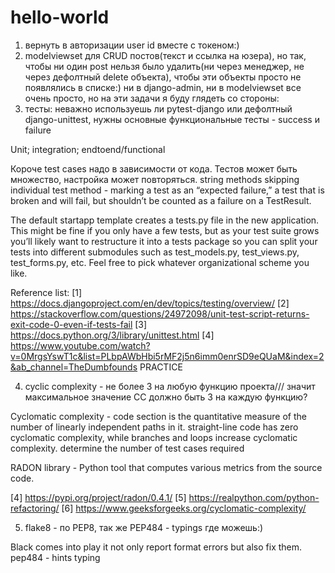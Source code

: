 # hello-world

1) вернуть в авторизации user id вместе с токеном:)
2) modelviewset для CRUD постов(текст и ссылка на юзера), но так, чтобы ни один post нельзя было удалить(ни через менеджер, не через дефолтный delete объекта), чтобы эти объекты просто не появлялись в списке:) ни в django-admin, ни в modelviewset
все очень просто, но на эти задачи я буду глядеть со стороны:
3) тесты: неважно используешь ли pytest-django или дефолтный django-unittest, нужны основные функциональные тесты - success и failure

Unit; integration; endtoend/functional

Короче test cases надо в зависимости от кода. Тестов может быть множество, настройка может повторяться.
string methods
skipping individual test method - marking a test as an “expected failure,” a test that is broken and will fail, but shouldn’t be counted as a failure on a TestResult.

The default startapp template creates a tests.py file in the new application. This might be fine if you only have a few tests, but as your test suite grows you’ll likely want to restructure it into a tests package so you can split your tests into different submodules such as test_models.py, test_views.py, test_forms.py, etc. Feel free to pick whatever organizational scheme you like.

Reference list:
[1] https://docs.djangoproject.com/en/dev/topics/testing/overview/
[2] https://stackoverflow.com/questions/24972098/unit-test-script-returns-exit-code-0-even-if-tests-fail
[3] https://docs.python.org/3/library/unittest.html
[4] https://www.youtube.com/watch?v=0MrgsYswT1c&list=PLbpAWbHbi5rMF2j5n6imm0enrSD9eQUaM&index=2&ab_channel=TheDumbfounds PRACTICE

4) cyclic complexity - не более 3 на любую функцию проекта/// значит максимальное значение СС должно быть 3 на каждую функцию?

Cyclomatic complexity  - code section is the quantitative measure of the number of linearly independent paths in it.
                         straight-line code has zero cyclomatic complexity, while branches and loops increase cyclomatic complexity.
                         determine the number of test cases required

RADON library - Python tool that computes various metrics from the source code.



[4] https://pypi.org/project/radon/0.4.1/
[5] https://realpython.com/python-refactoring/
[6] https://www.geeksforgeeks.org/cyclomatic-complexity/

5) flake8 - по PEP8, так же PEP484 - typings где можешь:)

 Black comes into play it not only report format errors but also fix them.
 pep484 - hints typing 
